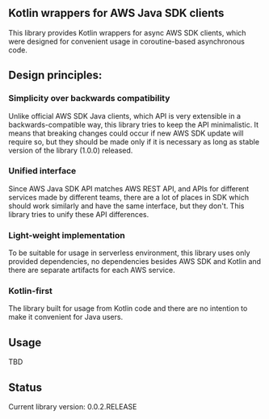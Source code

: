 ## Kotlin wrappers for AWS Java SDK clients
This library provides Kotlin wrappers for async AWS SDK clients, which were designed 
for convenient usage in coroutine-based asynchronous code.

## Design principles:
### Simplicity over backwards compatibility
Unlike official AWS SDK Java clients, which API is very extensible in a backwards-compatible way, this library tries 
to keep the API minimalistic. It means that breaking changes could occur if new AWS SDK update will require so, but they should be made only if it is
necessary as long as stable version of the library (1.0.0) released.
### Unified interface
Since AWS Java SDK API matches AWS REST API, and APIs for different services made by different teams, there are a lot of places in SDK which should
work similarly and have the same interface, but they don't. This library tries to unify these API differences.
### Light-weight implementation
To be suitable for usage in serverless environment, this library uses only provided dependencies, no dependencies besides AWS SDK and Kotlin and
there are separate artifacts for each AWS service.
### Kotlin-first
The library built for usage from Kotlin code and there are no intention to make it convenient for Java users.

## Usage
TBD 

## Status
Current library version: 0.0.2.RELEASE


